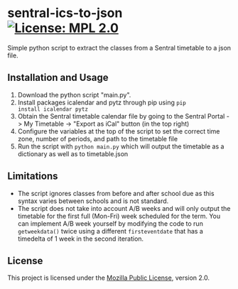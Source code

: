 # sentral-ics-to-json [![License: MPL 2.0](https://img.shields.io/badge/License-MPL_2.0-brightgreen.svg)](https://opensource.org/licenses/MPL-2.0)
Simple python script to extract the classes from a Sentral timetable to a json file. 

## Installation and Usage
1. Download the python script "main.py".
2. Install packages icalendar and pytz through pip using <code>pip install icalendar pytz</code>
3. Obtain the Sentral timetable calendar file by going to the Sentral Portal -> My Timetable -> "Export as iCal" button (in the top right)
4. Configure the variables at the top of the script to set the correct time zone, number of periods, and path to the timetable file
5. Run the script with <code>python main.py</code> which will output the timetable as a dictionary as well as to timetable.json

## Limitations
* The script ignores classes from before and after school due as this syntax varies between schools and is not standard. 
* The script does not take into account A/B weeks and will only output the timetable for the first full (Mon-Fri) week scheduled for the term. You can implement A/B week yourself by modifying the code to run <code>getweekdata()</code> twice using a different <code>firsteventdate</code> that has a timedelta of 1 week in the second iteration. 

## License
This project is licensed under the
[Mozilla Public License](https://www.mozilla.org/MPL/2.0/), version 2.0.
